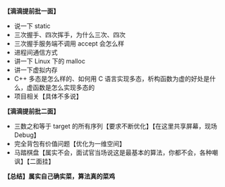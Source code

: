 **【滴滴提前批一面】**

- 说一下 static
- 三次握手、四次挥手，为什么三次、四次
- 三次握手服务端不调用 accept 会怎么样
- 进程间通信方式
- 讲一下 Linux 下的 malloc
- 讲一下虚拟内存
- C++ 多态是怎么样的、如何用 C 语言实现多态，析构函数为虚的好处是什么，虚函数是怎么实现多态的
- 项目相关【具体不多说】

**【滴滴提前批二面】**

- 三数之和等于 target 的所有序列【要求不断优化】【在这里共享屏幕，现场 Debug】
- 完全背包有价值问题【优化为一维空间】
- 马踏棋盘【属实不会，面试官当场说这是最基本的算法，你都不会，各种嘲讽】【二面挂】

**【总结】属实自己确实菜，算法真的菜鸡**

